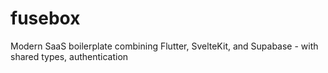 # fusebox
Modern SaaS boilerplate combining Flutter, SvelteKit, and Supabase - with shared types, authentication
